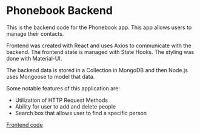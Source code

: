 # Phonebook Backend

This is the backend code for the Phonebook app. This app allows users to manage their contacts.

Frontend was created with React and uses Axios to communicate with the backend. The frontend state is managed with State Hooks. The styling was done with Material-UI.

The backend data is stored in a Collection in MongoDB and then Node.js uses Mongoose to model that data.

Some notable features of this application are:
  *  Utilization of HTTP Request Methods
  *  Ability for user to add and delete people
  *  Search box that allows user to find a specific person

[Frontend code](https://github.com/djl218/FullStack/tree/master/part2/phonebook)
